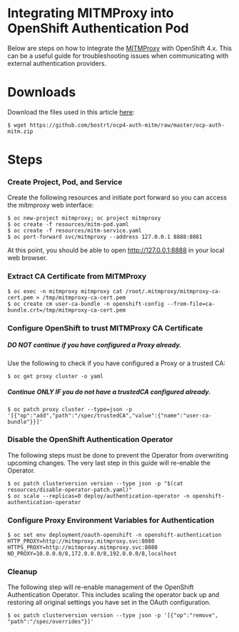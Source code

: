# Integrating MITMProxy into OpenShift Authentication Pod

Below are steps on how to integrate the [MITMProxy](https://mitmproxy.org) with OpenShift 4.x. This can be a useful guide for troubleshooting issues when communicating with external authentication providers.

# Downloads
Download the files used in this article [here](https://github.com/bostrt/ocp4-auth-mitm/raw/master/ocp-auth-mitm.zip):

~~~
$ wget https://github.com/bostrt/ocp4-auth-mitm/raw/master/ocp-auth-mitm.zip
~~~

# Steps
### Create Project, Pod, and Service
Create the following resources and initiate port forward so you can access the mitmproxy web interface:

~~~
$ oc new-project mitmproxy; oc project mitmproxy
$ oc create -f resources/mitm-pod.yaml
$ oc create -f resources/mitm-service.yaml
$ oc port-forward svc/mitmproxy --address 127.0.0.1 8888:8081
~~~

At this point, you should be able to open <http://127.0.0.1:8888> in your local web browser.

### Extract CA Certificate from MITMProxy

~~~
$ oc exec -n mitmproxy mitmproxy cat /root/.mitmproxy/mitmproxy-ca-cert.pem > /tmp/mitmproxy-ca-cert.pem
$ oc create cm user-ca-bundle -n openshift-config --from-file=ca-bundle.crt=/tmp/mitmproxy-ca-cert.pem
~~~

### Configure OpenShift to trust MITMProxy CA Certificate
##### *DO NOT* continue if you have configured a Proxy already.
Use the following to check if you have configured a Proxy or a trusted CA:

~~~
$ oc get proxy cluster -o yaml
~~~

##### Continue *ONLY IF* you do not have a trustedCA configured already.

~~~
$ oc patch proxy cluster --type=json -p '[{"op":"add","path":"/spec/trustedCA","value":{"name":"user-ca-bundle"}}]'
~~~

### Disable the OpenShift Authentication Operator
The following steps must be done to prevent the Operator from overwriting upcoming changes. The very last step in this guide will re-enable the Operator.

~~~
$ oc patch clusterversion version --type json -p "$(cat resources/disable-operator-patch.yaml)"
$ oc scale --replicas=0 deploy/authentication-operator -n openshift-authentication-operator
~~~

### Configure Proxy Environment Variables for Authentication

~~~
$ oc set env deployment/oauth-openshift -n openshift-authentication HTTP_PROXY=http://mitmproxy.mitmproxy.svc:8080 HTTPS_PROXY=http://mitmproxy.mitmproxy.svc:8080 NO_PROXY=10.0.0.0/8,172.0.0.0/8,192.0.0.0/8,localhost
~~~

### Cleanup
The following step will re-enable management of the OpenShift Authentication Operator. This includes scaling the operator back up and restoring all original settings you have set in the OAuth configuration.

~~~
$ oc patch clusterversion version --type json -p '[{"op":"remove", "path":"/spec/overrides"}]'
~~~
